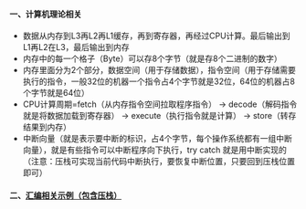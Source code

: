 #### 一、计算机理论相关
 - 数据从内存到L3再L2再L1缓存，再到寄存器，再经过CPU计算。最后输出到L1再L2在L3，最后输出到内存
 - 内存中的每一个格子（Byte）可以存8个字节（就是存8个二进制的数字）
 - 内存里面分为2个部分，数据空间（用于存储数据），指令空间（用于存储需要执行的指令，一般32位的机器一个指令占4个字节就是32位，64位的机器占8个字节就是64位）
 - CPU计算周期=fetch（从内存指令空间拉取程序指令） -> decode（解码指令就是将数据加载到寄存器） -> execute（执行指令就是计算） -> store（转存结果到内存）
 - 中断向量（就是表示要中断的标识，占4个字节，每个操作系统都有一组中断向量），就是有些指令可以中断程序向下执行，try catch 就是用中断实现的（注意：压栈可实现当前代码中断执行，要恢复中断位置，只要回到压栈位置即可）
 
#### 二、[汇编相关示例（包含压栈）][1]



[1]: https://github.com/firechiang/computer-test/blob/master/computer-test-theoretical/docs/assembly.md